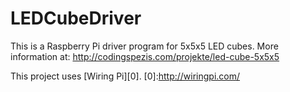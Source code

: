 LEDCubeDriver
=============

This is a Raspberry Pi driver program for 5x5x5 LED cubes.
More information at: http://codingspezis.com/projekte/led-cube-5x5x5

This project uses [Wiring Pi][0].
[0]:http://wiringpi.com/
